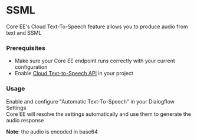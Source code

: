 # SSML

Core EE's Cloud Text-To-Speech feature allows you to produce audio from text and SSML  

### Prerequisites

* Make sure your Core EE endpoint runs correctly with your current configuration
* Enable [Cloud Text-to-Speech API](https://console.cloud.google.com/marketplace/details/google/texttospeech.googleapis.com) in your project

### Usage

Enable and configure "Automatic Text-To-Speech" in your Dialogflow Settings  
Core EE will resolve the settings automatically and use them to generate the audio response

**Note**: the audio is encoded in base64


